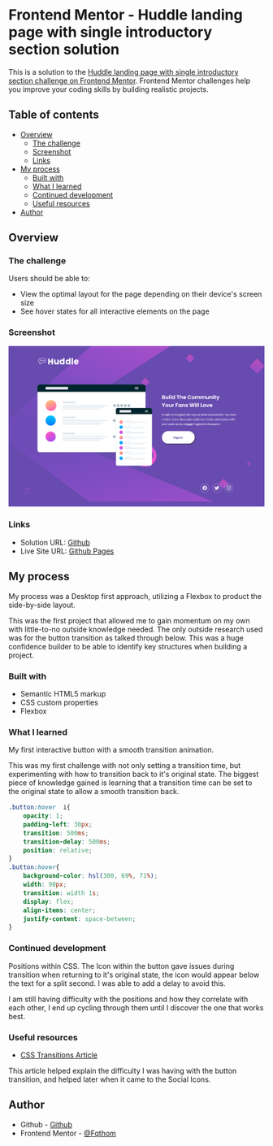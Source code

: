 # Frontend Mentor - Huddle landing page with single introductory section solution

This is a solution to the [Huddle landing page with single introductory section challenge on Frontend Mentor](https://www.frontendmentor.io/challenges/huddle-landing-page-with-a-single-introductory-section-B_2Wvxgi0). Frontend Mentor challenges help you improve your coding skills by building realistic projects. 

## Table of contents

- [Overview](#overview)
  - [The challenge](#the-challenge)
  - [Screenshot](#screenshot)
  - [Links](#links)
- [My process](#my-process)
  - [Built with](#built-with)
  - [What I learned](#what-i-learned)
  - [Continued development](#continued-development)
  - [Useful resources](#useful-resources)
- [Author](#author)

## Overview

### The challenge

Users should be able to:

- View the optimal layout for the page depending on their device's screen size
- See hover states for all interactive elements on the page

### Screenshot

![Screenshot](./images/Huddle_Landing_Page.html.png)

### Links

- Solution URL: [Github](https://Github.com/Fqthom/Huddle)
- Live Site URL: [Github Pages](https://Fqthom.Github.io/Huddle)

## My process

My process was a Desktop first approach, utilizing a Flexbox to product the side-by-side layout.

This was the first project that allowed me to gain momentum on my own with little-to-no outside knowledge needed. The only outside research used was for the button transition as talked through below.  This was a huge confidence builder to be able to identify key structures when building a project.

### Built with

- Semantic HTML5 markup
- CSS custom properties
- Flexbox

### What I learned

My first interactive button with a smooth transition animation.

This was my first challenge with not only setting a transition time, but experimenting with how to transition back to it's original state. The biggest piece of knowledge gained is learning that a transition time can be set to the original state to allow a smooth transition back.


```css
.button:hover  i{
    opacity: 1;
    padding-left: 30px;
    transition: 500ms;
    transition-delay: 500ms;
    position: relative;
}
.button:hover{
    background-color: hsl(300, 69%, 71%);
    width: 90px;
    transition: width 1s;
    display: flex;
    align-items: center;
    justify-content: space-between;
}
```

### Continued development

Positions within CSS. The Icon within the button gave issues during transition when returning to it's original state, the icon would appear below the text for a split second. I was able to add a delay to avoid this.

I am still having difficulty with the positions and how they correlate with each other, I end up cycling through them until I discover the one that works best.

### Useful resources

- [CSS Transitions Article](https://developer.mozilla.org/en-US/docs/Web/CSS/CSS_Transitions/Using_CSS_transitions)

This article helped explain the difficulty I was having with the button transition, and helped later when it came to the Social Icons.

## Author

- Github - [Github](https://github.com/Fqthom)
- Frontend Mentor - [@Fqthom](https://www.frontendmentor.io/profile/Fqthom)
